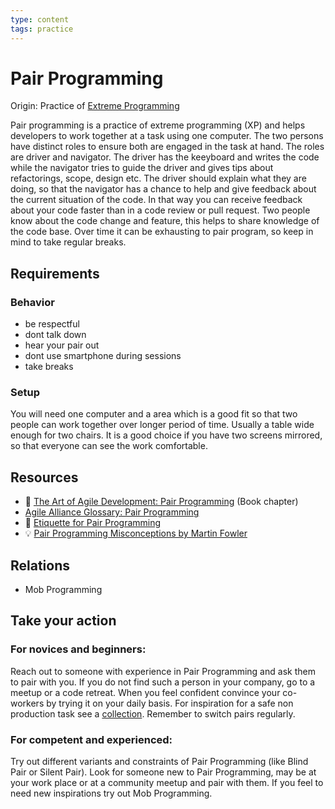 ```yaml
---
type: content
tags: practice
---
```

# Pair Programming


Origin: Practice of [Extreme Programming](http://www.extremeprogramming.org) 

Pair programming is a practice of extreme programming (XP) and helps developers to work together at a task using one computer.
The two persons have distinct roles to ensure both are engaged in the task at hand.
The roles are driver and navigator. The driver has the keeyboard and writes the code while the navigator tries to guide the driver and gives tips about refactorings, scope, design etc.
The driver should explain what they are doing, so that the navigator has a chance to help and give feedback about the current situation of the code.
In that way you can receive feedback about your code faster than in a code review or pull request.
Two people know about the code change and feature, this helps to share knowledge of the code base.
Over time it can be exhausting to pair program, so keep in mind to take regular breaks.

## Requirements

### Behavior
* be respectful
* dont talk down
* hear your pair out
* dont use smartphone during sessions
* take breaks

### Setup

You will need one computer and a area which is a good fit so that two people can work together over longer period of time.
Usually a table wide enough for two chairs.
It is a good choice if you have two screens mirrored, so that everyone can see the work comfortable.

## Resources

* :book: [The Art of Agile Development: Pair Programming](https://www.jamesshore.com/Agile-Book/pair_programming.html) (Book chapter)
* [Agile Alliance Glossary: Pair Programming](https://www.agilealliance.org/glossary/pairing)
* :gem: [Etiquette for Pair Programming](https://dzone.com/articles/etiquette-for-pair-programming)
* :bulb: [Pair Programming Misconceptions by Martin Fowler](https://martinfowler.com/bliki/PairProgrammingMisconceptions.html)

## Relations

* Mob Programming

## Take your action

### For novices and beginners:

Reach out to someone with experience in Pair Programming and ask them to pair with you.
If you do not find such a person in your company, go to a meetup or a code retreat.
When you feel confident convince your co-workers by trying it on your daily basis.
For inspiration for a safe non production task see a [collection](http://kata-log.rocks/pair-programming.html).
Remember to switch pairs regularly.

### For competent and experienced:

Try out different variants and constraints of Pair Programming (like Blind Pair or Silent Pair).
Look for someone new to Pair Programming, may be at your work place or at a community meetup and pair with them.
If you feel to need new inspirations try out Mob Programming.
